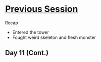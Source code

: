 # [Previous Session](2020-01-27.md)

Recap

- Entered the tower
- Fought weird skeleton and flesh monster

## Day 11 (Cont.)
